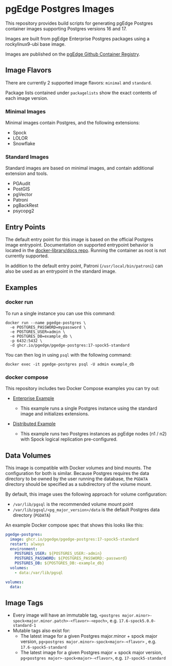 # pgEdge Postgres Images

This repository provides build scripts for generating pgEdge Postgres container images supporting Postgres versions 16 and 17.

Images are built from pgEdge Enterprise Postgres packages using a rockylinux9-ubi base image.

Images are published on the [pgEdge Github Container Registry](https://github.com/orgs/pgEdge/packages/container/package/pgedge-postgres).

## Image Flavors

There are currently 2 supported image flavors: `minimal` and `standard`.

Package lists contained under `packagelists` show the exact contents of each image version.

### Minimal Images

Minimal images contain Postgres, and the following extensions:

- Spock
- LOLOR
- Snowflake

### Standard Images

Standard images are based on minimal images, and contain additional extension and tools.

- PGAudit
- PostGIS
- pgVector
- Patroni
- pgBackRest
- psycopg2

## Entry Points

The default entry point for this image is based on the official Postgres image entrypoint. Documentation on supported entrypoint behavior is located in the [docker-library/docs repo](https://github.com/docker-library/docs/blob/master/postgres/README.md). Running the container as root is not currently supported.

In addition to the default entry point, Patroni (`/usr/local/bin/patroni`) can also be used as an entrypoint in the standard image.

## Examples

### docker run

To run a single instance you can use this command:

```
docker run --name pgedge-postgres \
  -e POSTGRES_PASSWORD=mypassword \
  -e POSTGRES_USER=admin \
  -e POSTGRES_DB=example_db \
  -p 6432:5432 \
  -d ghcr.io/pgedge/pgedge-postgres:17-spock5-standard
```

You can then log in using `psql` with the following command:

```
docker exec -it pgedge-postgres psql -U admin example_db
```

### docker compose

This repository includes two Docker Compose examples you can try out:

- [Enterprise Example](https://github.com/pgEdge/postgres-images/tree/Feature/PLAT-277/Add-a-pgedge-distributed-example-to-postgres-images/examples/compose/enterprise)

  - This example runs a single Postgres instance using the standard image and initializes extensions.

- [Distributed Example](https://github.com/pgEdge/postgres-images/tree/Feature/PLAT-277/Add-a-pgedge-distributed-example-to-postgres-images/examples/compose/distributed)

  - This example runs two Postgres instances as pgEdge nodes (n1 / n2) with Spock logical replication pre-configured.

## Data Volumes

This image is compatible with Docker volumes and bind mounts. The configuration
for both is similar. Because Postgres requires the data directory to be owned
by the user running the database, the `PGDATA` directory should be specified as
a subdirectory of the volume mount.

By default, this image uses the following approach for volume configuration:

- `/var/lib/pgsql` is the recommended volume mount point
- `/var/lib/pgsql/<pg_major_version>/data` is the default Postgres data directory (`PGDATA`)

An example Docker compose spec that shows this looks like this:

```yaml
pgedge-postgres:
  image: ghcr.io/pgedge/pgedge-postgres:17-spock5-standard
  restart: always
  environment:
    POSTGRES_USER: ${POSTGRES_USER:-admin}
    POSTGRES_PASSWORD: ${POSTGRES_PASSWORD:-password}
    POSTGRES_DB: ${POSTGRES_DB:-example_db}
  volumes:
    - data:/var/lib/pgsql

volumes:
  data:
```

## Image Tags

- Every image will have an immutable tag, `<postgres major.minor>-spock<major.minor.patch>-<flavor>-<epoch>`, e.g. `17.6-spock5.0.0-standard-1`
- Mutable tags also exist for:
  - The latest image for a given Postgres major.minor + spock major version, `pg<postgres major.minor>-spock<major>-<flavor>` , e.g. `17.6-spock5-standard`
  - The latest image for a given Postgres major + spock major version, `pg<postgres major>-spock<major>-<flavor>`, e.g. `17-spock5-standard`
